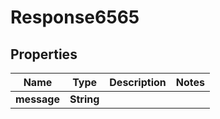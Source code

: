 
# Response6565

## Properties
Name | Type | Description | Notes
------------ | ------------- | ------------- | -------------
**message** | **String** |  | 



